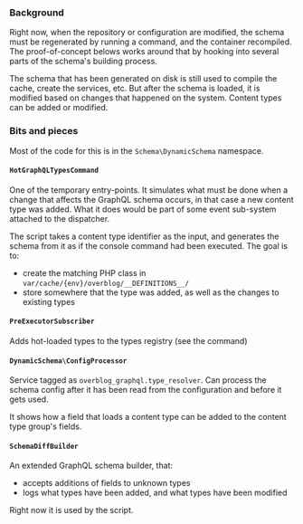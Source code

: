 ### Background
Right now, when the repository or configuration are modified, the schema must be regenerated by running a command, and the container recompiled. The proof-of-concept belows works around that by hooking into several parts of the schema's building process.

The schema that has been generated on disk is still used to compile the cache, create the services, etc. But after the schema is loaded, it is modified based on changes that happened on the system. Content types can be added or modified.

### Bits and pieces
Most of the code for this is in the `Schema\DynamicSchema` namespace.

#### `HotGraphQLTypesCommand`
One of the temporary entry-points. It simulates what must be done when a change that affects the GraphQL schema occurs, in that case a new content type was added. What it does would be part of some event sub-system attached to the dispatcher.

The script takes a content type identifier as the input, and generates the schema from it as if the console command had been executed. The goal is to:
- create the matching PHP class in `var/cache/{env}/overblog/__DEFINITIONS__/`
- store somewhere that the type was added, as well as the changes to existing types

#### `PreExecutorSubscriber`
Adds hot-loaded types to the types registry (see the command)

#### `DynamicSchema\ConfigProcessor`
Service tagged as `overblog_graphql.type_resolver`. Can process the schema config after it has been read from the configuration and before it gets used.

It shows how a field that loads a content type can be added to the content type group's fields.

#### `SchemaDiffBuilder`
An extended GraphQL schema builder, that:
- accepts additions of fields to unknown types
- logs what types have been added, and what types have been modified

Right now it is used by the script.
